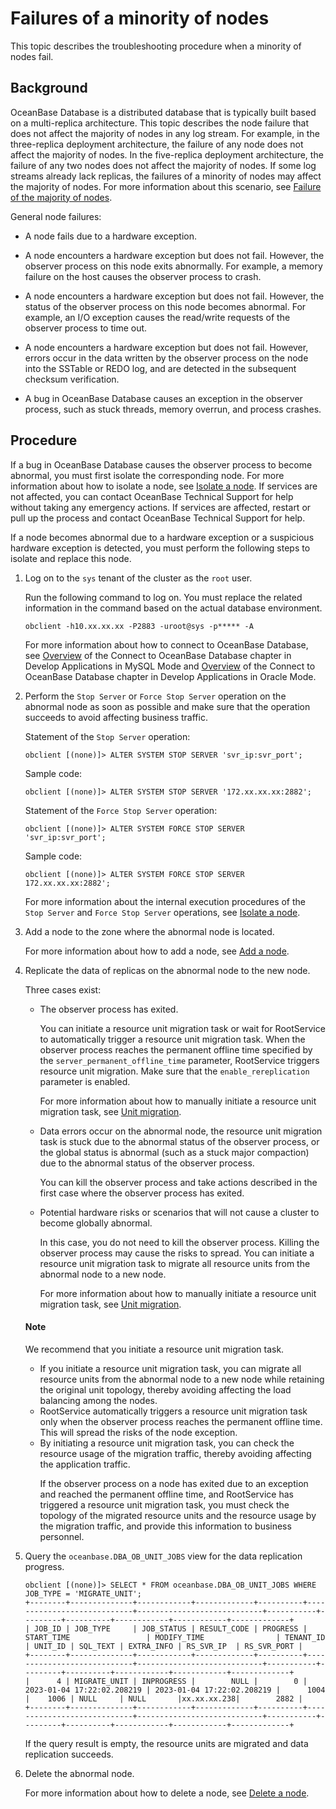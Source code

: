 
# Failures of a minority of nodes

This topic describes the troubleshooting procedure when a minority of nodes fail.

## Background

OceanBase Database is a distributed database that is typically built based on a multi-replica architecture. This topic describes the node failure that does not affect the majority of nodes in any log stream. For example, in the three-replica deployment architecture, the failure of any node does not affect the majority of nodes. In the five-replica deployment architecture, the failure of any two nodes does not affect the majority of nodes. If some log streams already lack replicas, the failures of a minority of nodes may affect the majority of nodes. For more information about this scenario, see [Failure of the majority of nodes](2.majority-node-failure.md).

General node failures:

* A node fails due to a hardware exception.

* A node encounters a hardware exception but does not fail. However, the observer process on this node exits abnormally. For example, a memory failure on the host causes the observer process to crash.

* A node encounters a hardware exception but does not fail. However, the status of the observer process on this node becomes abnormal. For example, an I/O exception causes the read/write requests of the observer process to time out.

* A node encounters a hardware exception but does not fail. However, errors occur in the data written by the observer process on the node into the SSTable or REDO log, and are detected in the subsequent checksum verification.

* A bug in OceanBase Database causes an exception in the observer process, such as stuck threads, memory overrun, and process crashes.

## Procedure

If a bug in OceanBase Database causes the observer process to become abnormal, you must first isolate the corresponding node. For more information about how to isolate a node, see [Isolate a node](../3.common-cluster-operations/6.isolation-a-node.md). If services are not affected, you can contact OceanBase Technical Support for help without taking any emergency actions. If services are affected, restart or pull up the process and contact OceanBase Technical Support for help.

If a node becomes abnormal due to a hardware exception or a suspicious hardware exception is detected, you must perform the following steps to isolate and replace this node.

1. Log on to the `sys` tenant of the cluster as the `root` user.

   Run the following command to log on. You must replace the related information in the command based on the actual database environment.

   ```shell
   obclient -h10.xx.xx.xx -P2883 -uroot@sys -p***** -A
   ```

   For more information about how to connect to OceanBase Database, see [Overview](../../../3.develop/1.application-development-of-mysql-mode/1.database-connection-with-client-of-mysql-mode/1.connection-methods-overview-of-mysql-mode.md) of the Connect to OceanBase Database chapter in Develop Applications in MySQL Mode and [Overview](../../../3.develop/2.application-development-of-oracle-mode/1.database-connection-of-oracle-mode/1.connection-methods-overview-of-oracle-mode.md) of the Connect to OceanBase Database chapter in Develop Applications in Oracle Mode.

2. Perform the `Stop Server` or `Force Stop Server` operation on the abnormal node as soon as possible and make sure that the operation succeeds to avoid affecting business traffic.

   Statement of the `Stop Server` operation:

   ```shell
   obclient [(none)]> ALTER SYSTEM STOP SERVER 'svr_ip:svr_port';
   ```

   Sample code:

   ```shell
   obclient [(none)]> ALTER SYSTEM STOP SERVER '172.xx.xx.xx:2882';
   ```

   Statement of the `Force Stop Server` operation:

   ```shell
   obclient [(none)]> ALTER SYSTEM FORCE STOP SERVER 'svr_ip:svr_port';
   ```

   Sample code:

   ```shell
   obclient [(none)]> ALTER SYSTEM FORCE STOP SERVER 172.xx.xx.xx:2882';
   ```

   For more information about the internal execution procedures of the `Stop Server` and `Force Stop Server` operations, see [Isolate a node](../3.common-cluster-operations/6.isolation-a-node.md).

3. Add a node to the zone where the abnormal node is located.

   For more information about how to add a node, see [Add a node](../3.common-cluster-operations/4.add-a-node.md).

4. Replicate the data of replicas on the abnormal node to the new node.

   Three cases exist:

   * The observer process has exited.

      You can initiate a resource unit migration task or wait for RootService to automatically trigger a resource unit migration task. When the observer process reaches the permanent offline time specified by the `server_permanent_offline_time` parameter, RootService triggers resource unit migration. Make sure that the `enable_rereplication` parameter is enabled.

      For more information about how to manually initiate a resource unit migration task, see [Unit migration](../../3.replica-management/2.replica-distribution/2.locality-common-operations/7.unit-migration.md).

   * Data errors occur on the abnormal node, the resource unit migration task is stuck due to the abnormal status of the observer process, or the global status is abnormal (such as a stuck major compaction) due to the abnormal status of the observer process.

      You can kill the observer process and take actions described in the first case where the observer process has exited.

   * Potential hardware risks or scenarios that will not cause a cluster to become globally abnormal.

      In this case, you do not need to kill the observer process. Killing the observer process may cause the risks to spread. You can initiate a resource unit migration task to migrate all resource units from the abnormal node to a new node.

      For more information about how to manually initiate a resource unit migration task, see [Unit migration](../../3.replica-management/2.replica-distribution/2.locality-common-operations/7.unit-migration.md).

   <main id="notice" type='explain'>
      <h4>Note</h4>
      <p> We recommend that you initiate a resource unit migration task.</p>
      <ul>
      <li>If you initiate a resource unit migration task, you can migrate all resource units from the abnormal node to a new node while retaining the original unit topology, thereby avoiding affecting the load balancing among the nodes. </li>
      <li>RootService automatically triggers a resource unit migration task only when the observer process reaches the permanent offline time. This will spread the risks of the node exception. </li>
      <li>By initiating a resource unit migration task, you can check the resource usage of the migration traffic, thereby avoiding affecting the application traffic. </li>
      <p>If the observer process on a node has exited due to an exception and reached the permanent offline time, and RootService has triggered a resource unit migration task, you must check the topology of the migrated resource units and the resource usage by the migration traffic, and provide this information to business personnel. </p>
   </main>

5. Query the `oceanbase.DBA_OB_UNIT_JOBS` view for the data replication progress.

   ```shell
   obclient [(none)]> SELECT * FROM oceanbase.DBA_OB_UNIT_JOBS WHERE JOB_TYPE = 'MIGRATE_UNIT';
   +--------+--------------+------------+-------------+----------+----------------------------+----------------------------+-----------+---------+----------+------------+------------+-------------+
   | JOB_ID | JOB_TYPE     | JOB_STATUS | RESULT_CODE | PROGRESS | START_TIME                 | MODIFY_TIME                | TENANT_ID | UNIT_ID | SQL_TEXT | EXTRA_INFO | RS_SVR_IP  | RS_SVR_PORT |
   +--------+--------------+------------+-------------+----------+----------------------------+----------------------------+-----------+---------+----------+------------+------------+-------------+
   |      4 | MIGRATE_UNIT | INPROGRESS |        NULL |        0 | 2023-01-04 17:22:02.208219 | 2023-01-04 17:22:02.208219 |      1004 |    1006 | NULL     | NULL       |xx.xx.xx.238|        2882 |
   +--------+--------------+------------+-------------+----------+----------------------------+----------------------------+-----------+---------+----------+------------+------------+-------------+
   ```

   If the query result is empty, the resource units are migrated and data replication succeeds.

6. Delete the abnormal node.

   For more information about how to delete a node, see [Delete a node](../3.common-cluster-operations/5.delete-a-node.md).